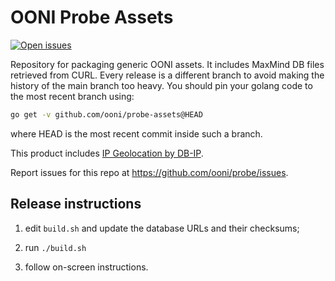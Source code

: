 # OONI Probe Assets

[![Open issues](https://img.shields.io/github/issues-raw/ooni/probe-engine/assets)](https://github.com/ooni/probe-engine/issues?q=label%3Aassets+is%3Aopen)

Repository for packaging generic OONI assets. It includes MaxMind DB files
retrieved from CURL. Every release is a different branch to avoid making
the history of the main branch too heavy. You should pin your golang code
to the most recent branch using:

```bash
go get -v github.com/ooni/probe-assets@HEAD
```

where HEAD is the most recent commit inside such a branch.

This product includes <a href='https://db-ip.com'>IP Geolocation by DB-IP</a>.

Report issues for this repo at https://github.com/ooni/probe/issues.

## Release instructions

1. edit `build.sh` and update the database URLs and their checksums;

2. run `./build.sh`

3. follow on-screen instructions.

